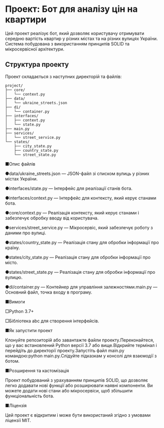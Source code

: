 # Проект: Бот для аналізу цін на квартири

Цей проект реалізує бот, який дозволяє користувачу отримувати середню вартість квартир у різних містах та на різних вулицях України. Система побудована з використанням принципів SOLID та мікросервісної архітектури.

## Структура проекту

Проект складається з наступних директорій та файлів:

```plaintext
project/
├── core/
│   └── context.py
├── data/
│   └── ukraine_streets.json
├── di/
│   └── container.py
├── interfaces/
│   ├── context.py
│   └── state.py
├── main.py
├── services/
│   └── street_service.py
└── states/
    ├── city_state.py
    ├── country_state.py
    └── street_state.py
```

■Опис файлів

●data/ukraine_streets.json — JSON-файл зі списком вулиць у різних містах України.

●interfaces/state.py — Інтерфейс для реалізації станів бота.

●interfaces/context.py — Інтерфейс для контексту, який керує станами бота.

●core/context.py — Реалізація контексту, який керує станами і забезпечує обробку вводу від користувача.

●services/street_service.py — Мікросервіс, який забезпечує роботу з даними про вулиці.

●states/country_state.py — Реалізація стану для обробки інформації про країну.

●states/city_state.py — Реалізація стану для обробки інформації про місто.

●states/street_state.py — Реалізація стану для обробки інформації про вулицю.

●di/container.py — Контейнер для управління залежностями.main.py — Основний файл, точка входу в програму.

■Вимоги

□Python 3.7+

□Бібліотека abc для створення інтерфейсів.

■Як запустити проект

Клонуйте репозиторій або завантажте файли проекту.Переконайтеся, що у вас встановлений Python версії 3.7 або вище.Відкрийте термінал і перейдіть до директорії проекту.Запустіть файл main.py командою:python main.py.Слідуйте підказкам у консолі для взаємодії з ботом.

■Розширення та кастомізація

Проект побудований з урахуванням принципів SOLID, що дозволяє легко додавати нові функції або розширювати наявні компоненти. Ви можете додати нові стани або мікросервіси, щоб збільшити функціональність бота.

■Ліцензія

Цей проект є відкритим і може бути використаний згідно з умовами ліцензії MIT.
